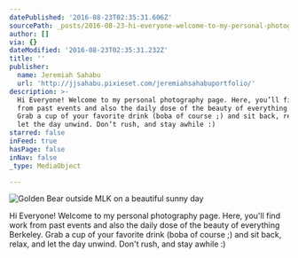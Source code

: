 ```yaml
---
datePublished: '2016-08-23T02:35:31.606Z'
sourcePath: _posts/2016-08-23-hi-everyone-welcome-to-my-personal-photography-page-here.md
author: []
via: {}
dateModified: '2016-08-23T02:35:31.232Z'
title: ''
publisher:
  name: Jeremiah Sahabu
  url: 'http://jjsahabu.pixieset.com/jeremiahsahabuportfolio/'
description: >-
  Hi Everyone! Welcome to my personal photography page. Here, you’ll find work
  from past events and also the daily dose of the beauty of everything Berkeley.
  Grab a cup of your favorite drink (boba of course ;) and sit back, relax, and
  let the day unwind. Don’t rush, and stay awhile :)
starred: false
inFeed: true
hasPage: false
inNav: false
_type: MediaObject

---
```

![Golden Bear outside MLK on a beautiful sunny day ](https://the-grid-user-content.s3-us-west-2.amazonaws.com/6aaccd04-06d0-4773-b3c5-2b78c045446e.jpg)

Hi Everyone! Welcome to my personal photography page. Here, you'll find work from past events and also the daily dose of the beauty of everything Berkeley. Grab a cup of your favorite drink (boba of course ;) and sit back, relax, and let the day unwind. Don't rush, and stay awhile :)